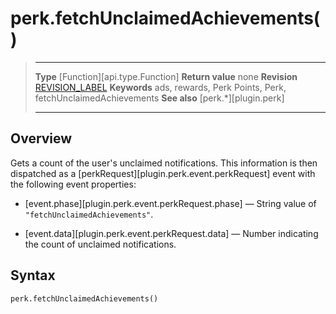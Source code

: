 # perk.fetchUnclaimedAchievements()

> --------------------- ------------------------------------------------------------------------------------------
> __Type__              [Function][api.type.Function]
> __Return value__      none
> __Revision__          [REVISION_LABEL](REVISION_URL)
> __Keywords__          ads, rewards, Perk Points, Perk, fetchUnclaimedAchievements
> __See also__          [perk.*][plugin.perk]
> --------------------- ------------------------------------------------------------------------------------------


## Overview

Gets a count of the user's unclaimed notifications. This information is then dispatched as a [perkRequest][plugin.perk.event.perkRequest] event with the following event properties:

* [event.phase][plugin.perk.event.perkRequest.phase] &mdash; String value of `"fetchUnclaimedAchievements"`.

* [event.data][plugin.perk.event.perkRequest.data] &mdash; Number indicating the count of unclaimed notifications.


## Syntax

	perk.fetchUnclaimedAchievements()
